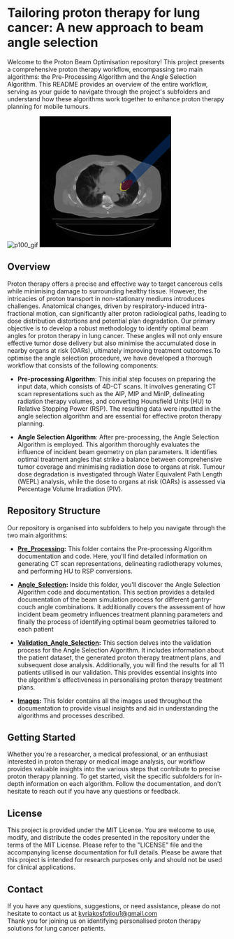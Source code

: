 # Tailoring proton therapy for lung cancer: A new approach to beam angle selection
Welcome to the Proton Beam Optimisation repository! This project presents a comprehensive proton therapy workflow, encompassing two main algorithms: the Pre-Processing Algorithm and the Angle Selection Algorithm. This README provides an overview of the entire workflow, serving as your guide to navigate through the project's subfolders and understand how these algorithms work together to enhance proton therapy planning for mobile tumours. 




<img src="https://github.com/FotiouK/Optimising_Beam_Angles_in_Proton_Therapy_of_Lung_Cancer/assets/108896534/f32736e3-822a-4566-ba69-ab9f1ca5d39c" alt="p100_gif" style="height: 300px;" /> <img src="https://github.com/FotiouK/Optimising_Beam_Angles_in_Proton_Therapy_of_Lung_Cancer/blob/main/Images/Angle_Selection/p104_Beam_Visualisation.png" alt="Image 2" style="height: 300px;" />


## Overview
Proton therapy offers a precise and effective way to target cancerous cells while minimising damage to surrounding healthy tissue. However, the intricacies of proton transport in non-stationary mediums introduces challenges. Anatomical changes, driven by respiratory-induced intra-fractional motion, can significantly alter proton radiological paths, leading to dose distribution distortions and potential plan degradation. Our primary objective is to develop a robust methodology to identify optimal beam angles for proton therapy in lung cancer. These angles will not only ensure effective tumor dose delivery but also minimise the accumulated dose in nearby organs at risk (OARs), ultimately improving treatment outcomes.To optimise the angle selection procedure, we have developed a thorough workflow that consists of the following components:

- **Pre-processing Algorithm**: This initial step focuses on preparing the input data, which consists of 4D-CT scans. It involves generating CT scan representations such as the AIP, MIP and MinIP, delineating radiation therapy volumes, and converting Hounsfield Units (HU) to Relative Stopping Power (RSP). The resulting data were inputted in the angle selection algorithm and are essential for effective proton therapy planning.

- **Angle Selection Algorithm**: After pre-processing, the Angle Selection Algorithm is employed. This algorithm thoroughly evaluates the influence of incident beam geometry on plan parameters. It identifies optimal treatment angles that strike a balance between comprehensive tumor coverage and minimising radiation dose to organs at risk. Tumour dose degradation is investigated through Water Equivalent Path Length (WEPL) analysis, while the dose to organs at risk (OARs) is assessed via Percentage Volume Irradiation (PIV).

## Repository Structure

Our repository is organised into subfolders to help you navigate through the two main algorithms:

- **[Pre_Processing](https://github.com/FotiouK/Optimising_Beam_Angles_in_Proton_Therapy_of_Lung_Cancer/tree/main/4DCT_Pre_Processing):** This folder contains the Pre-processing Algorithm documentation and code. Here, you'll find detailed information on generating CT scan representations, delineating radiotherapy volumes, and performing HU to RSP conversions.

- **[Angle_Selection](https://github.com/FotiouK/Optimising_Beam_Angles_in_Proton_Therapy_of_Lung_Cancer/tree/main/Angle_Selection):** Inside this folder, you'll discover the Angle Selection Algorithm code and documentation. This section provides a detailed documentation of the beam simulation process for different gantry-couch angle combinations. It additionally covers the assessment of how incident beam geometry influences treatment planning parameters and finally the process of identifying optimal beam geometries tailored to each patient

- **[Validation_Angle_Selection](https://github.com/FotiouK/Optimising_Beam_Angles_in_Proton_Therapy_of_Lung_Cancer/tree/main/Validation_Angle_Selection):** This section delves into the validation process for the Angle Selection Algorithm. It includes information about the patient dataset, the generated proton therapy treatment plans, and subsequent dose analysis. Additionally, you will find the results for all 11 patients utilised in our validation. This provides essential insights into the algorithm's effectiveness in personalising proton therapy treatment plans.

- **[Images](https://github.com/FotiouK/Optimising_Beam_Angles_in_Proton_Therapy_of_Lung_Cancer/tree/main/Images):** This folder contains all the images used throughout the documentation to provide visual insights and aid in understanding the algorithms and processes described.

## Getting Started

Whether you're a researcher, a medical professional, or an enthusiast interested in proton therapy or medical image analysis, our workflow provides valuable insights into the various steps that contribute to precise proton therapy planning. To get started, visit the specific subfolders for in-depth information on each algorithm. Follow the documentation, and don't hesitate to reach out if you have any questions or feedback.

## License 
This project is provided under the MIT License. You are welcome to use, modify, and distribute the codes presented in the repository under the terms of the MIT License. Please refer to the "LICENSE" file and the accompanying license documentation for full details.
Please be aware that this project is intended for research purposes only and should not be used for clinical applications. 

## Contact
If you have any questions, suggestions, or need assistance, please do not hesitate to contact us at [kyriakosfotiou1@gmail.com](mailto:kyriakosfotiou1@gmail.com)
<br>Thank you for joining us on identifying personalised proton therapy solutions for lung cancer patients.
